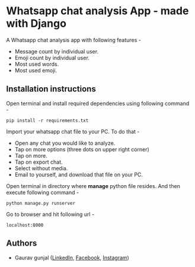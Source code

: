 # Whatsapp chat analysis App - made with Django
A Whatsapp chat analysis app with following features - 

 - Message count by individual user.
 - Emoji count by individual user.
 - Most used words.
 - Most used emoji.


## Installation instructions
Open terminal and install required dependencies using following command -

    pip install -r requirements.txt

Import your whatsapp chat file to your PC. To do that -

 - Open any chat you would like to analyze.
 - Tap on more options (three dots on upper right corner)
 - Tap on more.
 - Tap on export chat.
 - Select without media.
 - Email to yourself, and download that file on your PC.

Open terminal in directory where **manage** python file resides. And then execute following command -

    python manage.py runserver
    
Go to browser and hit following url -

    localhost:8000
## Authors

 - Gaurav gunjal ([LinkedIn](https://www.linkedin.com/in/gaurav-gunjal-aa682b107/), [Facebook](https://www.facebook.com/gaurav.gunjal.16), [Instagram](https://www.instagram.com/_gaurav_art_))
